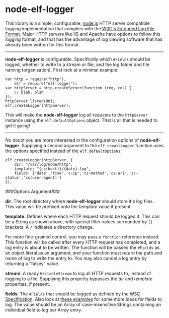 node-elf-logger
===============

This library is a simple, configurable, [node.js](http://github.com/ry/node)
HTTP server compatible logging implementation that complies with the
[W3C's Extended Log File Format][spec]. Major HTTP servers like IIS and Apache
have options to follow this logging format, and that has the advantage of log
viewing software that has already been written for this format.

---

**node-elf-logger** is configurable. Specifically which `#Fields` should be
logged, whether to write to a stream or file, and the log folder and file
naming (organization). First look at a minimal example:

    var http = require("http"),
        elf = require("elf-logger");
    var httpServer = http.createServer(function (req, res) {
        // blah, blah
    });
    httpServer.listen(80);
    elf.createLogger(httpServer);

This will make the **node-elf-logger** log all requests to the `httpServer`
instance using the `elf.defaultOptions` object. That is all that is needed to
get it going!

---

No doubt you are more interested in the configuration options of
**node-elf-logger**. Supplying a second argument to the `elf.createLogger`
function uses the options specified instead of the `elf.defaultOptions`:

    elf.createLogger(httpServer, {
        dir: "/var/log/node/http",
        template: "{cs(host)}/{date}.log",
        fields: ['date','time','c-ip','cs-method','cs-uri','sc-status','cs(user-agent)']
    });

###Options Argument###

**dir**: The root directory where **node-elf-logger** should store it's log
files. This value will be prefixed onto the *template* value if present.

**template**: Defines where each HTTP request should be logged it. This can be
a String as shown above, with special filter values surrounded by `{}`
brackets. A `/` indicates a directory change.

For more fine-grained control, you may pass a `function` reference instead.
This function will be called after every HTTP request has completed, and a
log entry is about to be written. The function will be passed the `#Fields` as
an object literal as an argument, and your function must return the path and
name of log to write the entry to. You may also cancel a log entry by
returning a "falsey" value.

**stream**: A ready `WritableStream` to log all HTTP requests to, instead of
logging to a file. Supplying this property bypasses the *dir* and
*template* properties, if present.

**fields**: The `#Fields` that should be logged as defined by the
[W3C Specification][spec]. Also look at
[these examples](http://www.microsoft.com/technet/prodtechnol/WindowsServer2003/Library/IIS/ffdd7079-47be-4277-921f-7a3a6e610dcb.mspx?mfr=true)
for some more ideas for fields to log. The value should be an Array of
case-insensitive Strings containing an individual field to log per Array entry.

[spec]: http://www.w3.org/TR/WD-logfile.html

